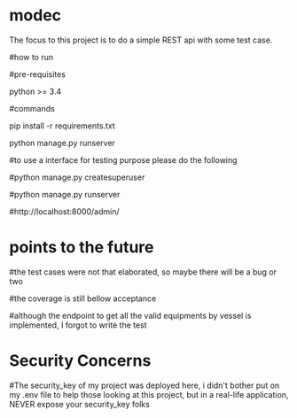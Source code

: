# modec
The focus to this project is to do a simple REST api with some test case.


#how to run

#pre-requisites

python >= 3.4

#commands

pip install -r requirements.txt

python manage.py runserver

#to use a interface for testing purpose please do the following

#python manage.py createsuperuser

#python manage.py runserver

#http://localhost:8000/admin/


# points to the future

#the test cases were not that elaborated, so maybe there will be a bug or two

#the coverage is still bellow acceptance

#although the endpoint to get all the valid equipments by vessel is implemented, I forgot to write the test

# Security Concerns

#The security_key of my project was deployed here, i didn't bother put on my .env file to help those looking at this project, but in a real-life application, NEVER expose your security_key folks
